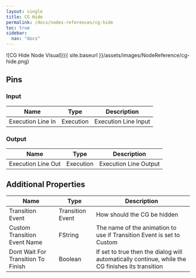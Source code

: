 ```yaml
---
layout: single
title: CG Hide
permalink: /docs/nodes-references/cg-hide
toc: true
sidebar:
  nav: "docs"
---
```



![CG Hide Node Visual]({{ site.baseurl }}/assets/images/NodeReference/cg-hide.png)

## Pins

### Input

| Name | Type | Description |
| --- | --- | --- |
| Execution Line In | Execution | Execution Line Input |

### Output

| Name | Type | Description |
| --- | --- | --- |
| Execution Line Out | Execution | Execution Line Output |

## Additional Properties

| Name | Type | Description |
| --- | --- | --- |
| Transition Event | Transition Event | How should the CG be hidden |
| Custom Transition Event Name | FString | The name of the animation to use if Transition Event is set to Custom |
| Dont Wait For Transition To Finish | Boolean | If set to true then the dialog will automatically continue, while the CG finishes its transition |